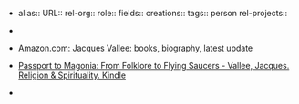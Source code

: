 - alias::
  URL::
  rel-org::
  role::
  fields::
  creations::
  tags:: person
  rel-projects::

-
- [Amazon.com: Jacques Vallee: books, biography, latest update](https://www.amazon.com/stores/Jacques-Vallee/author/B001K8JD8Q?ref=ap_rdr&isDramIntegrated=true&shoppingPortalEnabled=true)
- [Passport to Magonia: From Folklore to Flying Saucers - Vallee, Jacques. Religion & Spirituality. Kindle](https://www.amazon.com/Passport-Magonia-Folklore-Flying-Saucers-ebook/dp/B00TU7V0XA?ref_=ast_author_mpb)
-
